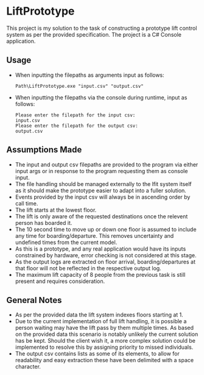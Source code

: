 # LiftPrototype

This project is my solution to the task of constructing a prototype lift control system as per the provided specification.
The project is a C# Console application.

## Usage
- When inputting the filepaths as arguments input as follows:

      Path\LiftPrototype.exe "input.csv" "output.csv"

- When inputting the filepaths via the console during runtime, input as follows:

      Please enter the filepath for the input csv:
      input.csv
      Please enter the filepath for the output csv:
      output.csv

## Assumptions Made
- The input and output csv filepaths are provided to the program via either input args or in response to the program
requesting them as console input.
- The file handling should be managed externally to the lfit system itself as it should make the prototype easier to adapt
into a fuller solution.
- Events provided by the input csv will always be in ascending order by call time.
- The lift starts at the lowest floor.
- The lift is only aware of the requested destinations once the relevent person has boarded it.
- The 10 second time to move up or down one floor is assumed to include any time for boarding/departure.
This removes uncertainty and undefined times from the current model.
- As this is a prototype, and any real application would have its inputs constrained by hardware, error checking
is not considered at this stage.
- As the output logs are extracted on floor arrival, boarding/departures at that floor will not be reflected in the
respective output log.
- The maximum lift capacity of 8 people from the previous task is still present and requires consideration.

## General Notes
- As per the provided data the lift system indexes floors starting at 1.
- Due to the current implementation of full lift handling, it is possible a person waiting
may have the lift pass by them multiple times. As based on the provided data this scenario is notably unlikely
the current solution has be kept. Should the client wish it, a more complex solution could be implemented to resolve
this by assigning priority to missed individuals.
- The output csv contains lists as some of its elements, to allow for readability and easy extraction these have been
delimited with a space character.

